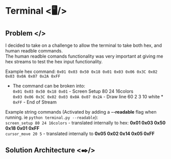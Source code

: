 
# Terminal <🖥️/>

## Problem </>

I decided to take on a challenge to allow the terminal to take both hex, and human readble commands.  
The human readble comands functionality was very important at giving me hex streams to test the hex input functionality.  

Example hex command: `0x01 0x03 0x50 0x18 0x01 0x03 0x06 0x3C 0x02 0x03 0x0A 0x07 0x2A 0xFF` 

- The command can be broken into:  
`0x01 0x03 0x50 0x18 0x01` - Screen Setup 80 24 16colors  
`0x03 0x06 0x3C 0x02 0x03 0x0A 0x07 0x2A` - Draw line 60 2 3 10 white *  
`0xFF` - End of Stream

Example string commands (Activated by adding a **--readable** flag when running. ie `python terminal.py --readable`):  
`screen_setup 80 24 16colors` - translated internally to hex: **0x01 0x03 0x50 0x18 0x01 0xFF**  
`cursor_move 20 5` - translated internally to **0x05 0x02 0x14 0x05 0xFF**  

## Solution Architecture <✒️/>  
